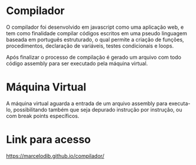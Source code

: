 # Compilador

O compilador foi desenvolvido em javascript como uma aplicação web, e tem como finalidade compilar códigos escritos em uma pseudo linguagem baseada em português estruturado, o qual permite a criação de funções, procedimentos, declaração de variáveis, testes condicionais e loops.

Após finalizar o processo de compilação é gerado um arquivo com todo código assembly para ser executado pela máquina virtual.

# Máquina Virtual

A máquina virtual aguarda a entrada de um arquivo assembly para executa-lo, possibilitando também que seja depurado instrução por instrução, ou com break points específicos.

# Link para acesso

https://marcelodib.github.io/compilador/

